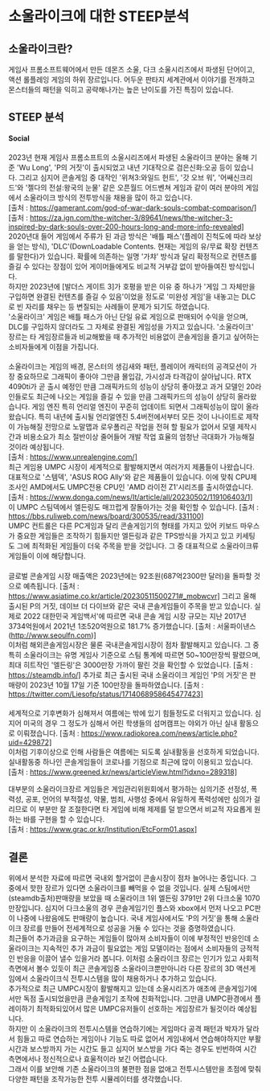 소울라이크에 대한 STEEP분석
===
소울라이크란?
---
게임사 프롬소프트웨어에서 만든 데몬즈 소울, 다크 소울시리즈에서 파생된 단어이고, 액션 롤플레잉 게임의 하위 장르입니다.
어두운 판타지 세계관에서 이야기를 전개하고 몬스터들의 패턴을 익히고 공략해나가는 높은 난이도를 가진 특징이 있습니다.

STEEP 분석
---
   
#### Social    
    
2023년 현재 게임사 프롬소프트의 소울시리즈에서 파생된 소울라이크 분야는 올해 기준 'Wu Long', 'P의 거짓'이 출시되었고 내년 기대작으로 검은신화:오공 등이 있습니다. 
그리고 심지어 콘솔게임 중 대작인 '위쳐3:와일드 헌트', '갓 오브 워', '어쌔신크리드'와 '젤다의 전설:왕국의 눈물' 같은 오픈월드 어드벤쳐 게임과 같이 여러 분야의 게임에서 소울라이크 방식의 전투방식을 채용을 많이 하고 있습니다.   
[출처 : https://gamerant.com/god-of-war-dark-souls-combat-comparison/]   
[출처 : https://za.ign.com/the-witcher-3/89641/news/the-witcher-3-inspired-by-dark-souls-over-200-hours-long-and-more-info-revealed]   
2020년대 들어 게임에서 주류가 된 과금 방식은 '배틀 패스'(플레이 진척도에 따라 보상을 얻는 방식), 'DLC'(DownLoadable Contents. 현재는 게임의 유/무료 확장 컨텐츠를 말한다)가 있습니다. 
확률에 의존하는 일명 '가챠' 방식과 달리 확정적으로 컨텐츠를 즐길 수 있다는 장점이 있어 게이머들에게도 비교적 거부감 없이 받아들여진 방식입니다.   
하지만 2023년에 [발더스 게이트 3]가 호평을 받은 이유 중 하나가 '게임 그 자체만을 구입하면 완결된 컨텐츠를 즐길 수 있음'이었을 정도로 '미완성 게임'을 내놓고는 DLC로 빈 자리를 채우는 등 변질되는 사례들이 문제가 되기도 하였습니다.   
'소울라이크' 게임은 배틀 패스가 아닌 단일 유료 게임으로 판매되어 수익을 얻으며, DLC를 구입하지 않더라도 그 자체로 완결된 게임성을 가지고 있습니다. 
'소울라이크' 장르는 타 게임장르들과 비교해봤을 때 추가적인 비용없이 콘솔게임을 즐기고 싶어하는 소비자들에게 이점을 가집니다.
   
#### <Technological>   
   
소울라이크는 게임의 배경, 몬스터의 생김새와 패턴, 플레이어 캐릭터의 공격모션이 가장 중요하므로 그래픽이 좋아야 그만큼 몰입감, 가시성과 타격감이 살아납니다. 
RTX 4090ti가 곧 출시 예정인 만큼 그래픽카드의 성능이 상당히 좋아졌고 과거 모델인 20라인들로도 최근에 나오는 게임을 즐길 수 있을 만큼 그래픽카드의 성능이 상당히 올라왔습니다. 
게임 엔진 특히 언리얼 엔진이 꾸준히 업데이트 되면서 그래픽성능이 많이 올라왔습니다. 
특히 내년에 출시될 언리얼엔진 5.4버전에서부터 모든 것이 나나이트로 제작이 가능해질 전망으로 노말맵과 로우폴리곤 작업을 전혀 할 필요가 없어서 모델 제작시간과 비용소요가 최소 절반이상 줄어들어 개발 작업 효율의 엄청난 극대화가 가능해질 것이라 예상됩니다.   
[출처 : https://www.unrealengine.com/]   
최근 게임용 UMPC 시장이 세계적으로 활발해지면서 여러가지 제품들이 나왔습니다. 대표적으로 '스템덱', 'ASUS ROG Ally'와 같은 제품들이 있습니다. 이에 맞춰 CPU제조사인 AMD에서도 UMPC전용 CPU인 'AMD 라이전 Z1'시리즈를 출시하였습니다.   
[출처 : https://www.donga.com/news/It/article/all/20230502/119106403/1]   
이 UMPC 스팀덱에서 엘든링도 매끄럽게 잘돌아가는 것을 확인할 수 있습니다. 
[출처 : https://bbs.ruliweb.com/news/board/300535/read/331100]    
UMPC 컨트롤은 다른 PC게임과 달리 콘솔게임기의 형태를 가지고 있어 키보드 마우스가 중요한 게임들은 조작하기 힘들지만 엘든링과 같은 TPS방식을 가지고 있고 키세팅도 그에 최적화된 게임들이 더욱 주목을 받을 것입니다.
그 중 대표적으로 소울라이크류 게임들이 이에 해당합니다.
   
#### <Economical>   
   
글로벌 콘솔게임 시장 매출액은 2023년에는 92조원(687억2300만 달러)을 돌파할 것으로 예측됩니다. 
[출처 : https://www.asiatime.co.kr/article/20230511500271#_mobwcvr] 
그리고 올해 출시된 P의 거짓, 데이브 더 다이브와 같은 국내 콘솔게임들이 주목을 받고 있습니다. 
실제로 2022 대한민국 게임백서'에 따르면 국내 콘솔 게임 시장 규모는 지난 2017년 3734억원에서 2021년 1조520억원으로 181.7% 증가했습니다. 
[출처 : 서울파이낸스(http://www.seoulfn.com)]    
이처럼 해외콘솔게임시장은 물론 국내콘솔게임시장이 점차 활발해지고 있습니다. 그 중 특히 소울라이크는 유명 게임사 기준으로 스팀 통계에 따르면 50~100만장씩 팔렸으며, 최대 히트작인 '엘든링'은 3000만장 가까이 팔린 것을 확인할 수 있었습니다.
[출처 : https://steamdb.info/]
추가로 최근 출시된 국내 소울라이크 게임인 'P의 거짓'은 판매량이 2023년 10월 17일 기준 100만장을 돌파하였습니다. 
[출처 : https://twitter.com/Liesofp/status/1714068958645477423]
   
#### <Environmental>   
   
세계적으로 기후변화가 심해져서 여름에는 밖에 있기 힘들정도로 더워지고 있습니다. 
심지어 미국의 경우 그 정도가 심해서 어린 학생들의 섬머캠프는 야외가 아닌 실내 활동으로 이뤄졌습니다. 
[출처 : https://www.radiokorea.com/news/article.php?uid=429872]    
이처럼 기후이상으로 인해 사람들은 여름에는 되도록 실내활동을 선호하게 되었습니다. 
실내활동중 하나인 콘솔게임들이 코로나를 기점으로 최근에 많이 이용되고 있습니다.    
[출처 : https://www.greened.kr/news/articleView.html?idxno=289318]
   
**<Political>**   
   
대부분의 소울라이크장르 게임들은 게임관리위원회에서 평가하는 심의기준 선정성, 폭력성, 공포, 언어의 부적절성, 약물, 범죄, 사행성 중에서 유일하게 폭력성에만 심의가 걸리므로 이 부분만 잘 조절한다면 타 게임에 비해 제제를 덜 받으면서 비교적 자요롭게 원하는 바를 구현을 할 수 있습니다.   
[출처 : https://www.grac.or.kr/Institution/EtcForm01.aspx]
   
결론
---
위에서 분석한 자료에 따르면 국내외 할거없이 콘솔시장이 점차 늘어나는 중입니다. 그 중에서 핫한 장르가 있다면 소울라이크를 빼먹을 수 없을 것입니다. 
실제 스팀에서만 (steamdb출처)판매량을 보았을 때 소울라이크 1위 엘든링 3791만 2위 다크소울 1070만장입니다. 심지어 다크소울의 경우 콘솔게임기인 플스와 xbox에서 먼저 나오고 PC판이 나중에 나왔음에도 판매량이 높습니다. 
국내 게임사에서도 'P의 거짓'을 통해 소울라이크 장르를 만들어 전세계적으로 성공을 거둘 수 있다는 것을 증명하였습니다.    
최근들어 추가과금을 요구하는 게임들이 많아져 소비자들이 이에 부정적인 반응인데 소울라이크는 지속적인 추가 과금이 필요없는 게임 모델이라는 점에서 소비자들의 긍적적인 반응을 이끌어 낼수 있을거라 봅니다. 
이처럼 소울라이크 장르는 인기가 있고 사회적 측면에서 볼수 있듯이 최근 콘솔게임중 소울라이크뿐만아니라 다른 장르의 3D 액션게임에서 소울라이크식 전투시스템을 많이 채용하거나 추가하고 있습니다.    
추가적으로 최근 UMPC시장이 활발해지고 있는데 소울시리즈가 애초에 콘솔게임기에서만 독점 출시되었을만큼 콘솔게임기 조작에 친화적입니다. 그만큼 UMPC환경에서 플레이하기 최적화되있어서 많은 UMPC유저들이 선호하는 게임장르가 될것이라 예상됩니다.    
하지만 이 소울라이크의 전투시스템을 연습하기에는 게임마다 공격 패턴과 박자가 달라서 힘들고 따로 연습하는 게임이나 기능도 따로 없어서 게임내에서 연습해야하지만 부활시간과 보스방까지 가는 시간도 들고 심지어 보스방을 가다 죽는 경우도 빈번하여 
시간측면에서나 정신적으로나 효울적이라 보긴 어렵습니다.   
그래서 이를 보안해 기존 소울라이크의 불편한 점을 없애고 전투시스템만을 초점에 맞춰 다양한 패턴을 조작가능한 전투 시뮬레이터를 생각했습니다. 
